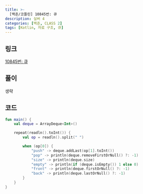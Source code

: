 ```yaml
---
title: >-
  [백준/코틀린] 10845번: 큐
description: 실버 4
categories: [백준, CLASS 2]
tags: [Kotlin, 자료 구조, 큐]
---
```


## 링크
[10845번: 큐](https://www.acmicpc.net/problem/10845)

## 풀이
생략

## 코드
```kotlin
fun main() {
    val deque = ArrayDeque<Int>()

    repeat(readln().toInt()) {
        val op = readln().split(" ")

        when (op[0]) {
            "push" -> deque.addLast(op[1].toInt())
            "pop" -> println(deque.removeFirstOrNull() ?: -1)
            "size" -> println(deque.size)
            "empty" -> println(if (deque.isEmpty()) 1 else 0)
            "front" -> println(deque.firstOrNull() ?: -1)
            "back" -> println(deque.lastOrNull() ?: -1)
        }
    }
}

```

